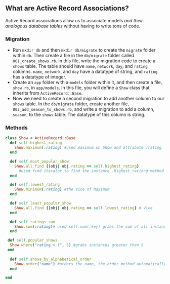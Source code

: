 ## What are Active Record Associations?

Active Record associations allow us to associate models *and their analogous database tables* without having to write tons of code.

### Migration

- Run `mkdir db` and then `mkdir db/migrate` to create the `migrate` folder within `db`. Then create a file in the `db/migrate` folder called `001_create_shows.rb`. In this file, write the migration code to create a `shows` table. The table should have `name`, `network`, `day`, and `rating` columns. `name`, `network`, and `day` have a datatype of string, and `rating` has a datatype of integer.
- Create an `app` folder with a `models` folder within it, and then create a file, `show.rb`, in `app/models`. In this file, you will define a `Show` class that inherits from `ActiveRecord::Base`.
- Now we need to create a second migration to add another column to our `shows` table. In the `db/migrate` folder, create another file, `002_add_season_to_shows.rb`, and write a migration to add a column, `season`, to the `shows` table. The datatype of this column is string.

### Methods

```ruby
class Show < ActiveRecord::Base
  def self.highest_rating
    Show.maximum(:rating) #used maximum on Show and attribute :rating
  end

  def self.most_popular_show
    Show.all.find {|obj| obj.rating == self.highest_rating}
      #used find iterator to find the instance .highest_rationg method
  end

  def self.lowest_rating
    Show.minimum(:rating) #the Vice of Maximum
  end

  def self.least_popular_show
    Show.all.find {|obj| obj.rating == self.lowest_rating} # Vice
  end

  def self.ratings_sum 
    Show.sum(:rating)# used self.sum(:key) grabs the sum of all instances ratings
  end

 def self.popular_shows
  Show.where("rating > ?", 5) #grabs instances greater than 5
 end
  
  def self.shows_by_alphabetical_order
    Show.order("name") #orders the name, the order method automatically alphabetizes whatever arg is passed in
  end

end
```

